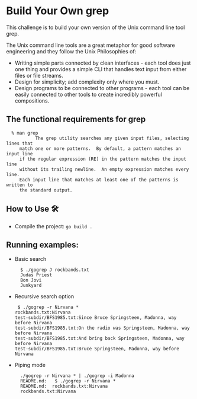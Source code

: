 # Build Your Own grep

This challenge is to build your own version of the Unix command line tool grep.

The Unix command line tools are a great metaphor for good software engineering and they follow the Unix Philosophies of:
  - Writing simple parts connected by clean interfaces - each tool does just one thing and provides a simple CLI that handles text input from either files or file streams.
  - Design for simplicity; add complexity only where you must.
  - Design programs to be connected to other programs - each tool can be easily connected to other tools to create incredibly powerful compositions.

## The functional requirements for grep
```
  % man grep
	       The grep utility searches any given input files, selecting lines that
     match one or more patterns.  By default, a pattern matches an input line
     if the regular expression (RE) in the pattern matches the input line
     without its trailing newline.  An empty expression matches every line.
     Each input line that matches at least one of the patterns is written to
     the standard output.
```

## How to Use 🛠️
- Compile the project: `go build .`
## Running examples:
- Basic search
  ```
    $ ./gogrep J rockbands.txt
    Judas Priest
    Bon Jovi
    Junkyard
  ```
- Recursive search option
  ```
   $ ./gogrep -r Nirvana *
  rockbands.txt:Nirvana
  test-subdir/BFS1985.txt:Since Bruce Springsteen, Madonna, way before Nirvana
  test-subdir/BFS1985.txt:On the radio was Springsteen, Madonna, way before Nirvana
  test-subdir/BFS1985.txt:And bring back Springsteen, Madonna, way before Nirvana
  test-subdir/BFS1985.txt:Bruce Springsteen, Madonna, way before Nirvana
  ```
- Piping mode
  ```
    ./gogrep -r Nirvana * | ./gogrep -i Madonna
    README.md:   $ ./gogrep -r Nirvana *
    README.md:  rockbands.txt:Nirvana
    rockbands.txt:Nirvana
  ```
  
